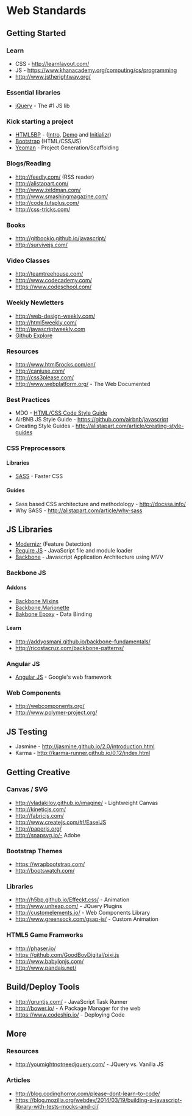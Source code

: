 # Web Standards

## Getting Started

### Learn
* CSS - http://learnlayout.com/
* JS - https://www.khanacademy.org/computing/cs/programming
* http://www.jstherightway.org/

### Essential libraries
* [jQuery](http://learn.jquery.com/about-jquery/how-jquery-works/) - The #1 JS lib

### Kick starting  a project
* [HTML5BP](http://html5boilerplate.com/) - ([Intro](https://www.youtube.com/watch?v=WkLO-q2wC80), [Demo](https://www.youtube.com/watch?v=qyM37XKkmKQ) and [Initializr](http://www.initializr.com/))
* [Bootstrap](http://getbootstrap.com/2.3.2/getting-started.html)   (HTML/CSS/JS)
* [Yeoman](http://yeoman.io/) - Project Generation/Scaffolding

### Blogs/Reading
* http://feedly.com/ (RSS reader)
* http://alistapart.com/
* http://www.zeldman.com/
* http://www.smashingmagazine.com/
* http://code.tutsplus.com/
* http://css-tricks.com/

### Books
* http://gitbookio.github.io/javascript/
* http://survivejs.com/

### Video Classes
* http://teamtreehouse.com/
* http://www.codecademy.com/
* https://www.codeschool.com/

### Weekly Newletters
* http://web-design-weekly.com/
* http://html5weekly.com/
* http://javascriptweekly.com
* [Github Explore](https://github.com/explore/subscribe)

### Resources
* http://www.html5rocks.com/en/
* http://caniuse.com/
* http://css3please.com/
* http://www.webplatform.org/ - The Web Documented

### Best Practices
* MDO - [HTML/CSS Code Style Guide](http://mdo.github.io/code-guide/)
* AirBNB JS Style Guide - https://github.com/airbnb/javascript
* Creating Style Guides - http://alistapart.com/article/creating-style-guides


### CSS Preprocessors

#### Libraries
* [SASS](http://sass-lang.com) - Faster CSS

#### Guides
* Sass based CSS architecture and methodology - http://docssa.info/
* Why SASS - http://alistapart.com/article/why-sass

## JS Libraries
* [Modernizr](http://modernizr.com/) (Feature Detection)
* [Require JS](http://requirejs.org/) - JavaScript file and module loader
* [Backbone](http://backbonejs.org) - Javascript Application Architecture using MVV

### Backbone JS

#### Addons
* [Backbone Mixins](http://ricostacruz.com/backbone-patterns/#mixins)
* [Backbone.Marionette](http://marionettejs.com/)
* [Bakbone Epoxy](https://github.com/gmac/backbone.epoxy) - Data Binding

#### Learn
* http://addyosmani.github.io/backbone-fundamentals/
* http://ricostacruz.com/backbone-patterns/

### Angular JS
* [Angular JS](https://angularjs.org/) - Google's web framework

### Web Components
* http://webcomponents.org/
* http://www.polymer-project.org/

## JS Testing
* Jasmine - http://jasmine.github.io/2.0/introduction.html
* Karma - http://karma-runner.github.io/0.12/index.html

## Getting Creative

### Canvas / SVG
* http://vladakilov.github.io/imagine/ - Lightweight Canvas
* http://kineticjs.com/
* http://fabricjs.com/
* http://www.createjs.com/#!/EaselJS
* http://paperjs.org/
* http://snapsvg.io/- Adobe

### Bootstrap Themes
* https://wrapbootstrap.com/
* http://bootswatch.com/

### Libraries
* http://h5bp.github.io/Effeckt.css/ - Animation
* http://www.unheap.com/ - JQuery Plugins
* http://customelements.io/ - Web Components Library
* http://www.greensock.com/gsap-js/ - Custom Animation

### HTML5 Game Framworks
* http://phaser.io/
* https://github.com/GoodBoyDigital/pixi.js
* http://www.babylonjs.com/
* http://www.pandajs.net/

## Build/Deploy Tools
* http://gruntjs.com/ - JavaScript Task Runner
* http://bower.io/ - A Package Manager for the web
* https://www.codeship.io/ - Deploying Code

## More

### Resources
* http://youmightnotneedjquery.com/ - JQuery vs. Vanilla JS

### Articles
* http://blog.codinghorror.com/please-dont-learn-to-code/
* https://blog.mozilla.org/webdev/2014/03/19/building-a-javascript-library-with-tests-mocks-and-ci/



